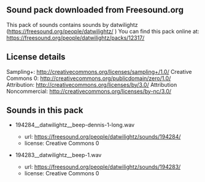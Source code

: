 Sound pack downloaded from Freesound.org
----------------------------------------

This pack of sounds contains sounds by datwilightz (https://freesound.org/people/datwilightz/  )
You can find this pack online at: https://freesound.org/people/datwilightz/packs/12317/


License details
---------------

Sampling+: http://creativecommons.org/licenses/sampling+/1.0/
Creative Commons 0: http://creativecommons.org/publicdomain/zero/1.0/
Attribution: http://creativecommons.org/licenses/by/3.0/
Attribution Noncommercial: http://creativecommons.org/licenses/by-nc/3.0/


Sounds in this pack
-------------------

  * 194284__datwilightz__beep-dennis-1-long.wav
    * url: https://freesound.org/people/datwilightz/sounds/194284/
    * license: Creative Commons 0
  
  * 194283__datwilightz__beep-1.wav
    * url: https://freesound.org/people/datwilightz/sounds/194283/
    * license: Creative Commons 0

